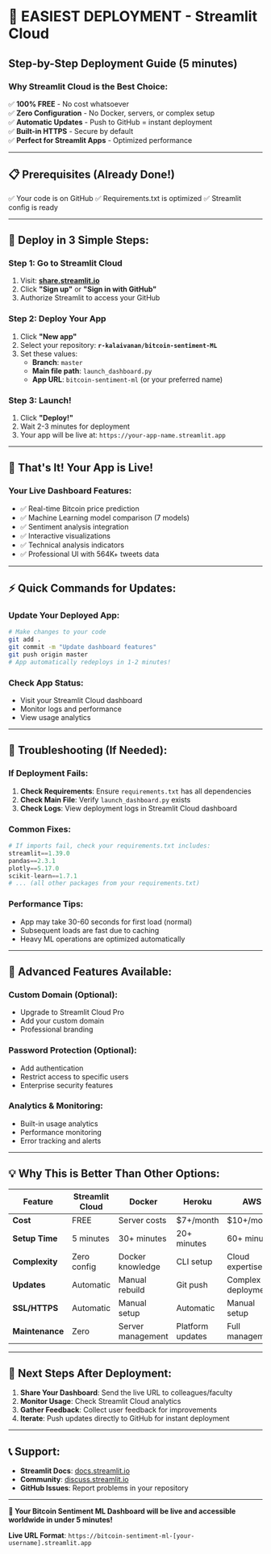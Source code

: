 # 🚀 **EASIEST DEPLOYMENT - Streamlit Cloud**

## **Step-by-Step Deployment Guide (5 minutes)**

### **Why Streamlit Cloud is the Best Choice:**

✅ **100% FREE** - No cost whatsoever  
✅ **Zero Configuration** - No Docker, servers, or complex setup  
✅ **Automatic Updates** - Push to GitHub = instant deployment  
✅ **Built-in HTTPS** - Secure by default  
✅ **Perfect for Streamlit Apps** - Optimized performance

---

## **📋 Prerequisites (Already Done!)**

✅ Your code is on GitHub ✅ Requirements.txt is optimized ✅ Streamlit config is ready

---

## **🎯 Deploy in 3 Simple Steps:**

### **Step 1: Go to Streamlit Cloud**

1. Visit: **[share.streamlit.io](https://share.streamlit.io)**
2. Click **"Sign up"** or **"Sign in with GitHub"**
3. Authorize Streamlit to access your GitHub

### **Step 2: Deploy Your App**

1. Click **"New app"**
2. Select your repository: **`r-kalaivanan/bitcoin-sentiment-ML`**
3. Set these values:
   - **Branch**: `master`
   - **Main file path**: `launch_dashboard.py`
   - **App URL**: `bitcoin-sentiment-ml` (or your preferred name)

### **Step 3: Launch!**

1. Click **"Deploy!"**
2. Wait 2-3 minutes for deployment
3. Your app will be live at: `https://your-app-name.streamlit.app`

---

## **🎉 That's It! Your App is Live!**

### **Your Live Dashboard Features:**

- ✅ Real-time Bitcoin price prediction
- ✅ Machine Learning model comparison (7 models)
- ✅ Sentiment analysis integration
- ✅ Interactive visualizations
- ✅ Technical analysis indicators
- ✅ Professional UI with 564K+ tweets data

---

## **⚡ Quick Commands for Updates:**

### **Update Your Deployed App:**

```bash
# Make changes to your code
git add .
git commit -m "Update dashboard features"
git push origin master
# App automatically redeploys in 1-2 minutes!
```

### **Check App Status:**

- Visit your Streamlit Cloud dashboard
- Monitor logs and performance
- View usage analytics

---

## **🔧 Troubleshooting (If Needed):**

### **If Deployment Fails:**

1. **Check Requirements**: Ensure `requirements.txt` has all dependencies
2. **Check Main File**: Verify `launch_dashboard.py` exists
3. **Check Logs**: View deployment logs in Streamlit Cloud dashboard

### **Common Fixes:**

```python
# If imports fail, check your requirements.txt includes:
streamlit==1.39.0
pandas==2.3.1
plotly==5.17.0
scikit-learn==1.7.1
# ... (all other packages from your requirements.txt)
```

### **Performance Tips:**

- App may take 30-60 seconds for first load (normal)
- Subsequent loads are fast due to caching
- Heavy ML operations are optimized automatically

---

## **🌟 Advanced Features Available:**

### **Custom Domain (Optional):**

- Upgrade to Streamlit Cloud Pro
- Add your custom domain
- Professional branding

### **Password Protection (Optional):**

- Add authentication
- Restrict access to specific users
- Enterprise security features

### **Analytics & Monitoring:**

- Built-in usage analytics
- Performance monitoring
- Error tracking and alerts

---

## **💡 Why This is Better Than Other Options:**

| Feature         | Streamlit Cloud | Docker            | Heroku           | AWS                |
| --------------- | --------------- | ----------------- | ---------------- | ------------------ |
| **Cost**        | FREE            | Server costs      | $7+/month        | $10+/month         |
| **Setup Time**  | 5 minutes       | 30+ minutes       | 20+ minutes      | 60+ minutes        |
| **Complexity**  | Zero config     | Docker knowledge  | CLI setup        | Cloud expertise    |
| **Updates**     | Automatic       | Manual rebuild    | Git push         | Complex deployment |
| **SSL/HTTPS**   | Automatic       | Manual setup      | Automatic        | Manual setup       |
| **Maintenance** | Zero            | Server management | Platform updates | Full management    |

---

## **🎯 Next Steps After Deployment:**

1. **Share Your Dashboard**: Send the live URL to colleagues/faculty
2. **Monitor Usage**: Check Streamlit Cloud analytics
3. **Gather Feedback**: Collect user feedback for improvements
4. **Iterate**: Push updates directly to GitHub for instant deployment

---

## **📞 Support:**

- **Streamlit Docs**: [docs.streamlit.io](https://docs.streamlit.io)
- **Community**: [discuss.streamlit.io](https://discuss.streamlit.io)
- **GitHub Issues**: Report problems in your repository

---

**🚀 Your Bitcoin Sentiment ML Dashboard will be live and accessible worldwide in under 5 minutes!**

**Live URL Format**: `https://bitcoin-sentiment-ml-[your-username].streamlit.app`
